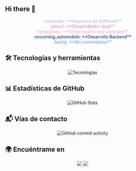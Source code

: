 ## Hi there 👋

<p align="center">
  <span style="color: #AAB6FB;">:computer: **Ingeniero de Software**</span><br>
  <span style="color: #FB7BBE;">:pencil: **Desarrollador Java**</span><br>
  <span style="color: #FAA7BB;">:eyeglasses: **Tengo mucho que aprender**</span><br>
  <span style="color: #031BBB;">:oncoming_automobile: **Desarrollo Backend**</span><br>
  <span style="color: #6096FD;">:family: **Sin comentarios**</span>
</p>

## 🛠 Tecnologías y herramientas

<p align="center">
  <img src="https://skillicons.dev/icons?i=java,spring,sqlserver,javascript,html,css" alt="Tecnologías">
</p>

## 📊 Estadísticas de GitHub

<p align="center">
  <img src="https://github-readme-stats.vercel.app/api?username=JuanseMoncada&show_icons=true&theme=tokyonight" alt="GitHub Stats">
</p>

## 📬 Vías de contacto

<p align="center">
  <img src="https://img.shields.io/github/commit-activity/w/JuanseMoncada/JuanseMoncada" alt="GitHub commit activity">
</p>

## 🌍 Encuéntrame en

<p align="center">
  <a href="https://www.linkedin.com/in/tuperfil" target="_blank"><img src="https://img.shields.io/badge/LinkedIn-0077B5?style=for-the-badge&logo=linkedin&logoColor=white"></a>
  <a href="https://github.com/JuanseMoncada" target="_blank"><img src="https://img.shields.io/badge/GitHub-181717?style=for-the-badge&logo=github&logoColor=white"></a>
</p>
